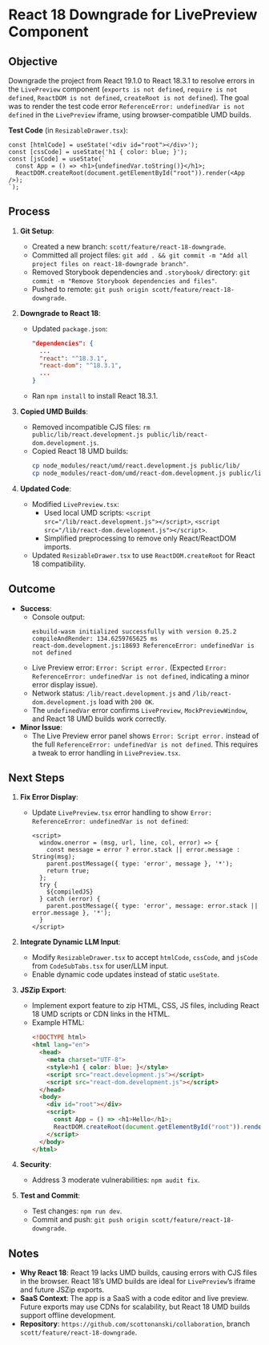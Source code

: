 
# React 18 Downgrade for LivePreview Component

## Objective
Downgrade the project from React 19.1.0 to React 18.3.1 to resolve errors in the `LivePreview` component (`exports is not defined`, `require is not defined`, `ReactDOM is not defined`, `createRoot is not defined`). The goal was to render the test code error `ReferenceError: undefinedVar is not defined` in the `LivePreview` iframe, using browser-compatible UMD builds.

**Test Code** (in `ResizableDrawer.tsx`):
```tsx
const [htmlCode] = useState('<div id="root"></div>');
const [cssCode] = useState('h1 { color: blue; }');
const [jsCode] = useState(`
  const App = () => <h1>{undefinedVar.toString()}</h1>;
  ReactDOM.createRoot(document.getElementById("root")).render(<App />);
`);
```

## Process
1. **Git Setup**:
   - Created a new branch: `scott/feature/react-18-downgrade`.
   - Committed all project files: `git add . && git commit -m "Add all project files on react-18-downgrade branch"`.
   - Removed Storybook dependencies and `.storybook/` directory: `git commit -m "Remove Storybook dependencies and files"`.
   - Pushed to remote: `git push origin scott/feature/react-18-downgrade`.

2. **Downgrade to React 18**:
   - Updated `package.json`:
     ```json
     "dependencies": {
       ...
       "react": "^18.3.1",
       "react-dom": "^18.3.1",
       ...
     }
     ```
   - Ran `npm install` to install React 18.3.1.

3. **Copied UMD Builds**:
   - Removed incompatible CJS files: `rm public/lib/react.development.js public/lib/react-dom.development.js`.
   - Copied React 18 UMD builds:
     ```bash
     cp node_modules/react/umd/react.development.js public/lib/
     cp node_modules/react-dom/umd/react-dom.development.js public/lib/
     ```

4. **Updated Code**:
   - Modified `LivePreview.tsx`:
     - Used local UMD scripts: `<script src="/lib/react.development.js"></script>`, `<script src="/lib/react-dom.development.js"></script>`.
     - Simplified preprocessing to remove only React/ReactDOM imports.
   - Updated `ResizableDrawer.tsx` to use `ReactDOM.createRoot` for React 18 compatibility.

## Outcome
- **Success**:
  - Console output:
    ```
    esbuild-wasm initialized successfully with version 0.25.2
    compileAndRender: 134.6259765625 ms
    react-dom.development.js:18693 ReferenceError: undefinedVar is not defined
    ```
  - Live Preview error: `Error: Script error.` (Expected `Error: ReferenceError: undefinedVar is not defined`, indicating a minor error display issue).
  - Network status: `/lib/react.development.js` and `/lib/react-dom.development.js` load with `200 OK`.
  - The `undefinedVar` error confirms `LivePreview`, `MockPreviewWindow`, and React 18 UMD builds work correctly.
- **Minor Issue**:
  - The Live Preview error panel shows `Error: Script error.` instead of the full `ReferenceError: undefinedVar is not defined`. This requires a tweak to error handling in `LivePreview.tsx`.

## Next Steps
1. **Fix Error Display**:
   - Update `LivePreview.tsx` error handling to show `Error: ReferenceError: undefinedVar is not defined`:
     ```tsx
     <script>
       window.onerror = (msg, url, line, col, error) => {
         const message = error ? error.stack || error.message : String(msg);
         parent.postMessage({ type: 'error', message }, '*');
         return true;
       };
       try {
         ${compiledJS}
       } catch (error) {
         parent.postMessage({ type: 'error', message: error.stack || error.message }, '*');
       }
     </script>
     ```

2. **Integrate Dynamic LLM Input**:
   - Modify `ResizableDrawer.tsx` to accept `htmlCode`, `cssCode`, and `jsCode` from `CodeSubTabs.tsx` for user/LLM input.
   - Enable dynamic code updates instead of static `useState`.

3. **JSZip Export**:
   - Implement export feature to zip HTML, CSS, JS files, including React 18 UMD scripts or CDN links in the HTML.
   - Example HTML:
     ```html
     <!DOCTYPE html>
     <html lang="en">
       <head>
         <meta charset="UTF-8">
         <style>h1 { color: blue; }</style>
         <script src="react.development.js"></script>
         <script src="react-dom.development.js"></script>
       </head>
       <body>
         <div id="root"></div>
         <script>
           const App = () => <h1>Hello</h1>;
           ReactDOM.createRoot(document.getElementById("root")).render(<App />);
         </script>
       </body>
     </html>
     ```

4. **Security**:
   - Address 3 moderate vulnerabilities: `npm audit fix`.

5. **Test and Commit**:
   - Test changes: `npm run dev`.
   - Commit and push: `git push origin scott/feature/react-18-downgrade`.

## Notes
- **Why React 18**: React 19 lacks UMD builds, causing errors with CJS files in the browser. React 18’s UMD builds are ideal for `LivePreview`’s iframe and future JSZip exports.
- **SaaS Context**: The app is a SaaS with a code editor and live preview. Future exports may use CDNs for scalability, but React 18 UMD builds support offline development.
- **Repository**: `https://github.com/scottonanski/collaboration`, branch `scott/feature/react-18-downgrade`.

